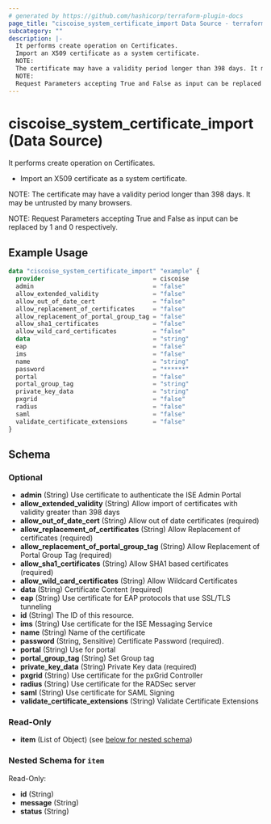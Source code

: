 ```yaml
---
# generated by https://github.com/hashicorp/terraform-plugin-docs
page_title: "ciscoise_system_certificate_import Data Source - terraform-provider-ciscoise"
subcategory: ""
description: |-
  It performs create operation on Certificates.
  Import an X509 certificate as a system certificate.
  NOTE:
  The certificate may have a validity period longer than 398 days. It may be untrusted by many browsers.
  NOTE:
  Request Parameters accepting True and False as input can be replaced by 1 and 0 respectively.
---
```


# ciscoise_system_certificate_import (Data Source)

It performs create operation on Certificates.

- Import an X509 certificate as a system certificate.

NOTE:
The certificate may have a validity period longer than 398 days. It may be untrusted by many browsers.

NOTE:
Request Parameters accepting True and False as input can be replaced by 1 and 0 respectively.

## Example Usage

```terraform
data "ciscoise_system_certificate_import" "example" {
  provider                              = ciscoise
  admin                                 = "false"
  allow_extended_validity               = "false"
  allow_out_of_date_cert                = "false"
  allow_replacement_of_certificates     = "false"
  allow_replacement_of_portal_group_tag = "false"
  allow_sha1_certificates               = "false"
  allow_wild_card_certificates          = "false"
  data                                  = "string"
  eap                                   = "false"
  ims                                   = "false"
  name                                  = "string"
  password                              = "******"
  portal                                = "false"
  portal_group_tag                      = "string"
  private_key_data                      = "string"
  pxgrid                                = "false"
  radius                                = "false"
  saml                                  = "false"
  validate_certificate_extensions       = "false"
}
```

<!-- schema generated by tfplugindocs -->
## Schema

### Optional

- **admin** (String) Use certificate to authenticate the ISE Admin Portal
- **allow_extended_validity** (String) Allow import of certificates with validity greater than 398 days
- **allow_out_of_date_cert** (String) Allow out of date certificates (required)
- **allow_replacement_of_certificates** (String) Allow Replacement of certificates (required)
- **allow_replacement_of_portal_group_tag** (String) Allow Replacement of Portal Group Tag (required)
- **allow_sha1_certificates** (String) Allow SHA1 based certificates (required)
- **allow_wild_card_certificates** (String) Allow Wildcard Certificates
- **data** (String) Certificate Content (required)
- **eap** (String) Use certificate for EAP protocols that use SSL/TLS tunneling
- **id** (String) The ID of this resource.
- **ims** (String) Use certificate for the ISE Messaging Service
- **name** (String) Name of the certificate
- **password** (String, Sensitive) Certificate Password (required).
- **portal** (String) Use for portal
- **portal_group_tag** (String) Set Group tag
- **private_key_data** (String) Private Key data (required)
- **pxgrid** (String) Use certificate for the pxGrid Controller
- **radius** (String) Use certificate for the RADSec server
- **saml** (String) Use certificate for SAML Signing
- **validate_certificate_extensions** (String) Validate Certificate Extensions

### Read-Only

- **item** (List of Object) (see [below for nested schema](#nestedatt--item))

<a id="nestedatt--item"></a>
### Nested Schema for `item`

Read-Only:

- **id** (String)
- **message** (String)
- **status** (String)


